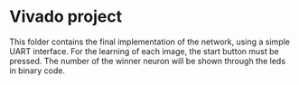 # Vivado project

This folder contains the final implementation of the network, using a simple UART interface. For the learning of each image, the start button must be pressed. The number of the winner neuron will be shown through the leds in binary code.
